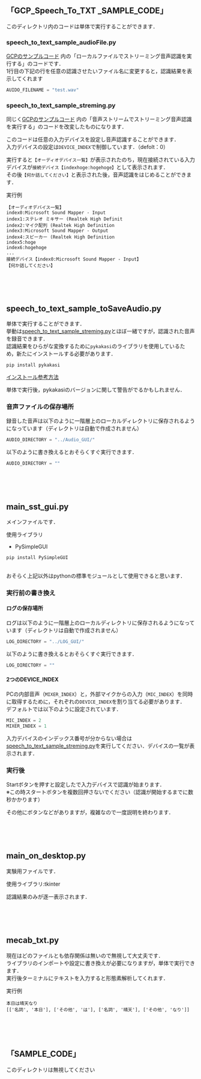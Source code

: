 
## 「GCP_Speech_To_TXT _SAMPLE_CODE」
このディレクトリ内のコードは単体で実行することができます．  

### speech_to_text_sample_audioFile.py  
[GCPのサンプルコード](https://cloud.google.com/speech-to-text/docs/streaming-recognize?hl=ja)
内の「ローカルファイルでストリーミング音声認識を実行する」のコードです．  
1行目の下記の行を任意の認識させたいファイル名に変更すると，認識結果を表示してくれます
~~~python
AUIDO_FILENAME = "test.wav"　　
~~~

### speech_to_text_sample_streming.py

同じく[GCPのサンプルコード](https://cloud.google.com/speech-to-text/docs/streaming-recognize?hl=ja)
内の「音声ストリームでストリーミング音声認識を実行する」のコードを改変したものになります．  

このコードは任意の入力デバイスを設定し音声認識することができます．  
入力デバイスの設定は`DEVICE_INDEX`で制御しています．（defolt：0）

実行すると`【オーディオデバイス一覧】`が表示されたのち，現在接続されている入力デバイスが`接続デバイス【indexhoge:hogehoge】`として表示されます．  
その後`【何か話してください】`と表示された後，音声認識をはじめることができます．<br>

実行例
~~~
【オーディオデバイス一覧】
index0:Microsoft Sound Mapper - Input
index1:ステレオ ミキサー (Realtek High Definit
index2:マイク配列 (Realtek High Definition 
index3:Microsoft Sound Mapper - Output
index4:スピーカー (Realtek High Definition 
index5:hoge
index6:hogehoge
...
接続デバイス【index0:Microsoft Sound Mapper - Input】
【何か話してください】
~~~~~

<br><br><br>
## speech_to_text_sample_toSaveAudio.py
単体で実行することができます．<br>
挙動は[speech_to_text_sample_streming.py](###speech_to_text_sample_streming.py)とほぼ一緒ですが，認識された音声を録音できます．<br>
認識結果をひらがな変換するために`pykakasi`のライブラリを使用しているため，新たにインストールする必要があります．<br>

~~~
pip install pykakasi
~~~
[インストール参考方法](https://office54.net/python/module/pykakasi-kanji-convert)

単体で実行後，pykakasiのバージョンに関して警告がでるかもしれません．

### 音声ファイルの保存場所
録音した音声は以下のように一階層上のローカルディレクトリに保存されるようになっています（ディレクトリは自動で作成されません）<br>
~~~python
AUDIO_DIRECTORY = "../Audio_GUI/"
~~~
以下のように書き換えるとおそらくすぐ実行できます．
~~~python
AUDIO_DIRECTORY = ""
~~~



<br><br><br>
## main_sst_gui.py
メインファイルです．<br>

使用ライブラリ
- PySimpleGUI
~~~
pip install PySimpleGUI
~~~
<br>
おそらく上記以外はpythonの標準モジュールとして使用できると思います．

### 実行前の書き換え

#### ログの保存場所
ログは以下のように一階層上のローカルディレクトリに保存されるようになっています（ディレクトリは自動で作成されません）<br>
~~~python
LOG_DIRECTORY = "../LOG_GUI/"
~~~
以下のように書き換えるとおそらくすぐ実行できます．
~~~python
LOG_DIRECTORY = ""
~~~

#### 2つのDEVICE_INDEX
PCの内部音声（`MIXER_INDEX`）と，外部マイクからの入力（`MIC_INDEX`）を同時に取得するために，それぞれの`DEVICE_INDEX`を割り当てる必要があります．<br>
デフォルトでは以下のように設定されています．
~~~python
MIC_INDEX = 2
MIXER_INDEX = 1
~~~
入力デバイスのインデックス番号が分からない場合は[speech_to_text_sample_streming.py](###speech_to_text_sample_streming.py)を実行してください．デバイスの一覧が表示されます．

### 実行後
Startボタンを押すと設定したで入力デバイスで認識が始まります．<br>
※この時スタートボタンを複数回押さないでください（認識が開始するまでに数秒かかります）

その他にボタンなどがありますが，複雑なので一度説明を終わります．

<br><br><br>
## main_on_desktop.py
実験用ファイルです．<br>

使用ライブラリ:tkinter

認識結果のみが逐一表示されます．

<br><br><br>
## mecab_txt.py
現在はどのファイルとも依存関係は無いので無視して大丈夫です．<br>
ライブラリのインポートや設定に書き換えが必要になりますが，単体で実行できます．<br>
実行後ターミナルにテキストを入力すると形態素解析してくれます．<br>

実行例
~~~~~
本日は晴天なり
[['名詞', '本日'], ['その他', 'は'], ['名詞', '晴天'], ['その他', 'なり']]
~~~~~


<br><br><br>
## 「SAMPLE_CODE」
このディレクトリは無視してください




